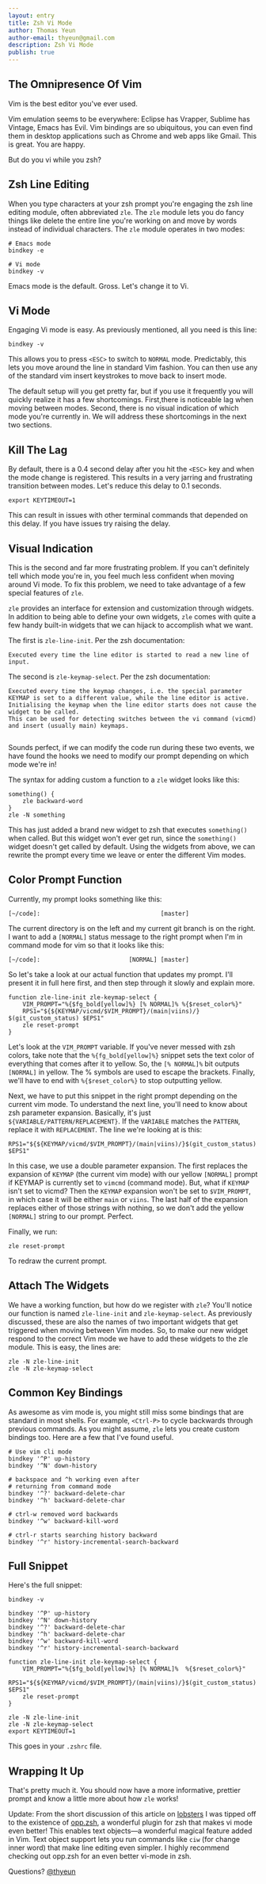 ```yaml
---
layout: entry
title: Zsh Vi Mode
author: Thomas Yeun
author-email: thyeun@gmail.com
description: Zsh Vi Mode 
publish: true
---
```



## The Omnipresence Of Vim

Vim is the best editor you've ever used.

Vim emulation seems to be everywhere: Eclipse has Vrapper, Sublime has Vintage, Emacs has Evil. Vim bindings are so ubiquitous, you can even find them in desktop applications such as Chrome and web apps like Gmail. This is great. You are happy.

But do you vi while you zsh?

## Zsh Line Editing

When you type characters at your zsh prompt you're engaging the zsh line editing module, often abbreviated `zle`. The `zle` module lets you do fancy things like delete the entire line you're working on and move by words instead of individual characters. The `zle` module operates in two modes:

<pre><code># Emacs mode
bindkey -e

# Vi mode
bindkey -v
</code></pre>

Emacs mode is the default. Gross. Let's change it to Vi.

## Vi Mode

Engaging Vi mode is easy. As previously mentioned, all you need is this line:

<pre><code>bindkey -v
</code></pre>

This allows you to press `<ESC>` to switch to `NORMAL` mode. Predictably, this lets you move around the line in standard Vim fashion. You can then use any of the standard vim insert keystrokes to move back to insert mode.

The default setup will you get pretty far, but if you use it frequently you will quickly realize it has a few shortcomings. First,there is noticeable lag when moving between modes. Second, there is no visual indication of which mode you're currently in. We will address these shortcomings in the next two sections.

## Kill The Lag

By default, there is a 0.4 second delay after you hit the `<ESC>` key and when the mode change is registered. This results in a very jarring and frustrating transition between modes. Let's reduce this delay to 0.1 seconds.

<pre><code>export KEYTIMEOUT=1
</code></pre>

This can result in issues with other terminal commands that depended on this delay. If you have issues try raising the delay.

## Visual Indication

This is the second and far more frustrating problem. If you can't definitely tell which mode you're in, you feel much less confident when moving around Vi mode. To fix this problem, we need to take advantage of a few special features of `zle`.

`zle` provides an interface for extension and customization through widgets. In addition to being able to define your own widgets, `zle` comes with quite a few handy built-in widgets that we can hijack to accomplish what we want.

The first is `zle-line-init`. Per the zsh documentation:

<pre><code>Executed every time the line editor is started to read a new line of input.
</code></pre>

The second is `zle-keymap-select`. Per the zsh documentation:

<pre><code>Executed every time the keymap changes, i.e. the special parameter KEYMAP is set to a different value, while the line editor is active. 
Initialising the keymap when the line editor starts does not cause the widget to be called. 
This can be used for detecting switches between the vi command (vicmd) and insert (usually main) keymaps.

</code></pre>

Sounds perfect, if we can modify the code run during these two events, we have found the hooks we need to modify our prompt depending on which mode we're in!

The syntax for adding custom a function to a `zle` widget looks like this:

<pre><code>something() {
    zle backward-word
}
zle -N something
</code></pre>

This has just added a brand new widget to zsh that executes `something()` when called. But this widget won't ever get run, since the `something()` widget doesn't get called by default. Using the widgets from above, we can rewrite the prompt every time we leave or enter the different Vim modes.

## Color Prompt Function

Currently, my prompt looks something like this:

<pre><code>[~/code]:                                  [master]
</code></pre>

The current directory is on the left and my current git branch is on the right. I want to add a `[NORMAL]` status message to the right prompt when I'm in command mode for vim so that it looks like this:

<pre><code>[~/code]:                         [NORMAL] [master]
</code></pre>

So let's take a look at our actual function that updates my prompt. I'll present it in full here first, and then step through it slowly and explain more.

<pre><code>function zle-line-init zle-keymap-select {
    VIM_PROMPT="%{$fg_bold[yellow]%} [% NORMAL]% %{$reset_color%}"
    RPS1="${${KEYMAP/vicmd/$VIM_PROMPT}/(main|viins)/} $(git_custom_status) $EPS1"
    zle reset-prompt
}
</code></pre>

Let's look at the `VIM_PROMPT` variable. If you've never messed with zsh colors, take note that the `%{fg_bold[yellow]%}` snippet sets the text color of everything that comes after it to yellow. So, the `[% NORMAL]%` bit outputs `[NORMAL]` in yellow. The % symbols are used to escape the brackets. Finally, we'll have to end with `%{$reset_color%}` to stop outputting yellow.

Next, we have to put this snippet in the right prompt depending on the current vim mode. To understand the next line, you'll need to know about zsh parameter expansion. Basically, it's just `${VARIABLE/PATTERN/REPLACEMENT}`. If the `VARIABLE` matches the `PATTERN`, replace it with `REPLACEMENT`. The line we're looking at is this:

<pre><code>RPS1="${${KEYMAP/vicmd/$VIM_PROMPT}/(main|viins)/}$(git_custom_status) $EPS1"
</code></pre>

In this case, we use a double parameter expansion. The first replaces the expansion of `KEYMAP` (the current vim mode) with our yellow `[NORMAL]` prompt if KEYMAP is currently set to `vimcmd` (command mode). But, what if `KEYMAP` isn't set to vicmd? Then the `KEYMAP` expansion won't be set to `$VIM_PROMPT`, in which case it will be either `main` or `viins`. The last half of the expansion replaces either of those strings with nothing, so we don't add the yellow `[NORMAL]` string to our prompt. Perfect.

Finally, we run:

<pre><code>zle reset-prompt
</code></pre>

To redraw the current prompt.

## Attach The Widgets

We have a working function, but how do we register with `zle`? You'll notice our function is named `zle-line-init` and `zle-keymap-select`. As previously discussed, these are also the names of two important widgets that get triggered when moving between Vim modes. So, to make our new widget respond to the correct Vim mode we have to add these widgets to the zle module. This is easy, the lines are:

<pre><code>zle -N zle-line-init
zle -N zle-keymap-select
</code></pre>

## Common Key Bindings

As awesome as vim mode is, you might still miss some bindings that are standard in most shells. For example, `<Ctrl-P>` to cycle backwards through previous commands. As you might assume, `zle` lets you create custom bindings too. Here are a few that I've found useful.

<pre><code># Use vim cli mode
bindkey '^P' up-history
bindkey '^N' down-history

# backspace and ^h working even after
# returning from command mode
bindkey '^?' backward-delete-char
bindkey '^h' backward-delete-char

# ctrl-w removed word backwards
bindkey '^w' backward-kill-word

# ctrl-r starts searching history backward
bindkey '^r' history-incremental-search-backward
</code></pre>

## Full Snippet

Here's the full snippet:

<pre><code>bindkey -v

bindkey '^P' up-history
bindkey '^N' down-history
bindkey '^?' backward-delete-char
bindkey '^h' backward-delete-char
bindkey '^w' backward-kill-word
bindkey '^r' history-incremental-search-backward

function zle-line-init zle-keymap-select {
    VIM_PROMPT="%{$fg_bold[yellow]%} [% NORMAL]%  %{$reset_color%}"
    RPS1="${${KEYMAP/vicmd/$VIM_PROMPT}/(main|viins)/}$(git_custom_status) $EPS1"
    zle reset-prompt
}

zle -N zle-line-init
zle -N zle-keymap-select
export KEYTIMEOUT=1
</code></pre>

This goes in your `.zshrc` file.

## Wrapping It Up

That's pretty much it. You should now have a more informative, prettier prompt and know a little more about how `zle` works!

Update: From the short discussion of this article on [lobsters](https://lobste.rs/s/tfjs4k/adding_vi_to_your_zsh) I was tipped off to the existence of [opp.zsh](https://github.com/hchbaw/opp.zsh), a wonderful plugin for zsh that makes vi mode even better! This enables text objects—a wonderful magical feature added in Vim. Text object support lets you run commands like `ciw` (for change inner word) that make line editing even simpler. I highly recommend checking out opp.zsh for an even better vi-mode in zsh.

Questions? [@thyeun](https://twitter.com/thyeun)